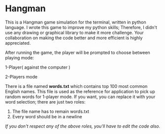 # Hangman
This is a Hangman game simulation for the terminal, written in python language. I wrote this game to improve my python skills; Therefore, I didn't use any drawing or graphical library to make it more challenge. Your collaboration on making the code better and more efficient is highly appreciated.

After running the game, the player will be prompted to choose between playing mode:

1-Player( against the computer ) 

2-Players mode 

There is a file named **words.txt** which contains top 100 most common English names. This file is used as the reference for application to pick up random words for 1-player mode. If you want, you can replace it with your word selection; there are just two roles:

1. The file name has to remain words.txt
2. Every word should be in a newline

*If you don't respect any of the above roles, you'll have to edit the code also.*

